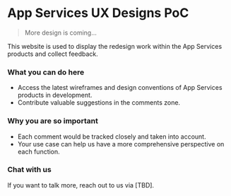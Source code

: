 # App Services UX Designs PoC

> More design is coming...

This website is used to display the redesign work within the App Services products and collect feedback.

### What you can do here

- Access the latest wireframes and design conventions of App Services products in development.
- Contribute valuable suggestions in the comments zone.

### Why you are so important

- Each comment would be tracked closely and taken into account.
- Your use case can help us have a more comprehensive perspective on each function.

### Chat with us

If you want to talk more, reach out to us via [TBD].
